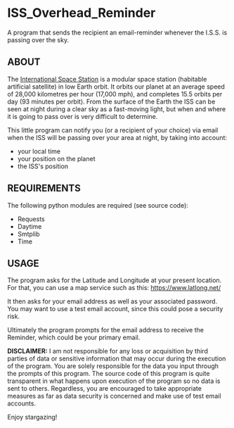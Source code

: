 # ISS_Overhead_Reminder
A program that sends the recipient an email-reminder whenever the I.S.S. is passing over the sky.

## ABOUT
The [International Space Station](https://en.wikipedia.org/wiki/International_Space_Station) is a modular space station (habitable artificial satellite) in low Earth orbit. It orbits our planet at an average speed of 28,000 kilometres per hour (17,000 mph), and completes 15.5 orbits per day (93 minutes per orbit). From the surface of the Earth the ISS can be seen at night during a clear sky as a fast-moving light, but when and where it is going to pass over is very difficult to determine. 

This little program can notify you (or a recipient of your choice) via email when the ISS will be passing over your area at night, by taking into account:

- your local time
- your position on the planet 
- the ISS's position

## REQUIREMENTS
The following python modules are required (see source code):
- Requests
- Daytime
- Smtplib
- Time

## USAGE
The program asks for the Latitude and Longitude at your present location. 
For that, you can use a map service such as this: https://www.latlong.net/ 

It then asks for your email address as well as your associated password. 
You may want to use a test email account, since this could pose a security risk.

Ultimately the program prompts for the email address to receive the Reminder, which could be your primary email.

**DISCLAIMER:** I am not responsible for any loss or acquisition by third parties of data or sensitive information that may occur during the execution of the program. You are solely responsible for the data you input through the prompts of this program. The source code of this program is quite transparent in what happens upon execution of the program so no data is sent to others. Regardless, you are encouraged to take appropriate measures as far as data security is concerned and make use of test email accounts.



Enjoy stargazing!
